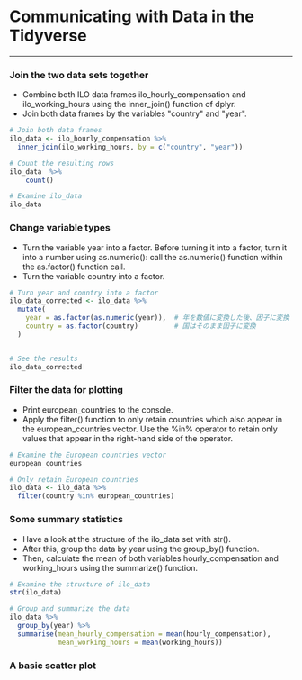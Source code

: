 # Communicating with Data in the Tidyverse
---
### Join the two data sets together
* Combine both ILO data frames ilo_hourly_compensation and ilo_working_hours using the inner_join() function of dplyr.
* Join both data frames by the variables "country" and "year".
```r
# Join both data frames
ilo_data <- ilo_hourly_compensation %>%
  inner_join(ilo_working_hours, by = c("country", "year"))

# Count the resulting rows
ilo_data  %>% 
    count()

# Examine ilo_data
ilo_data
```
### Change variable types
* Turn the variable year into a factor. Before turning it into a factor, turn it into a number using as.numeric(): call the as.numeric() function within the as.factor() function call.
* Turn the variable country into a factor.
```r
# Turn year and country into a factor
ilo_data_corrected <- ilo_data %>%
  mutate(
    year = as.factor(as.numeric(year)),  # 年を数値に変換した後、因子に変換
    country = as.factor(country)         # 国はそのまま因子に変換
  )


# See the results
ilo_data_corrected
```
### Filter the data for plotting
* Print european_countries to the console.
* Apply the filter() function to only retain countries which also appear in the european_countries vector. Use the %in% operator to retain only values that appear in the right-hand side of the operator.
```r
# Examine the European countries vector
european_countries

# Only retain European countries
ilo_data <- ilo_data %>%
  filter(country %in% european_countries)
```
### Some summary statistics
* Have a look at the structure of the ilo_data set with str().
* After this, group the data by year using the group_by() function.
* Then, calculate the mean of both variables hourly_compensation and working_hours using the summarize() function.
```r
# Examine the structure of ilo_data
str(ilo_data)

# Group and summarize the data
ilo_data %>%
  group_by(year) %>%
  summarise(mean_hourly_compensation = mean(hourly_compensation),
            mean_working_hours = mean(working_hours))
```
### A basic scatter plot
